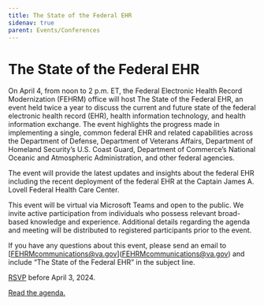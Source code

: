 ```yaml
---
title: The State of the Federal EHR
sidenav: true
parent: Events/Conferences
---
```

# The State of the Federal EHR

On April 4, from noon to 2 p.m. ET, the Federal Electronic Health Record Modernization (FEHRM) office will host The State of the Federal EHR, an event held twice a year to discuss the current and future state of the federal electronic health record (EHR), health information technology, and health information exchange. The event highlights the progress made in implementing a single, common federal EHR and related capabilities across the Department of Defense, Department of Veterans Affairs, Department of Homeland Security’s U.S. Coast Guard, Department of Commerce’s National Oceanic and Atmospheric Administration, and other federal agencies.

The event will provide the latest updates and insights about the federal EHR including the recent deployment of the federal EHR at the Captain James A. Lovell Federal Health Care Center.

This event will be virtual via Microsoft Teams and open to the public. We invite active participation from individuals who possess relevant broad-based knowledge and experience. Additional details regarding the agenda and meeting will be distributed to registered participants prior to the event.

If you have any questions about this event, please send an email to [[FEHRMcommunications@va.gov](FEHRMcommunications@va.gov)](FEHRMcommunications@va.gov) and include “The State of the Federal EHR” in the subject line.

[RSVP](https://touchpoints.app.cloud.gov/touchpoints/fc3ed10c/submit) before April 3, 2024. 

[Read the agenda.](../images)
